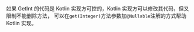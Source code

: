 如果 GetInt 的代码是 Kotlin 实现方可控的，Kotlin 实现方可以修改其代码，但又限制不能删除方法，
可以在`get(Integer)`方法参数加`@Nullable`注解的方式帮助 Kotlin 实现。